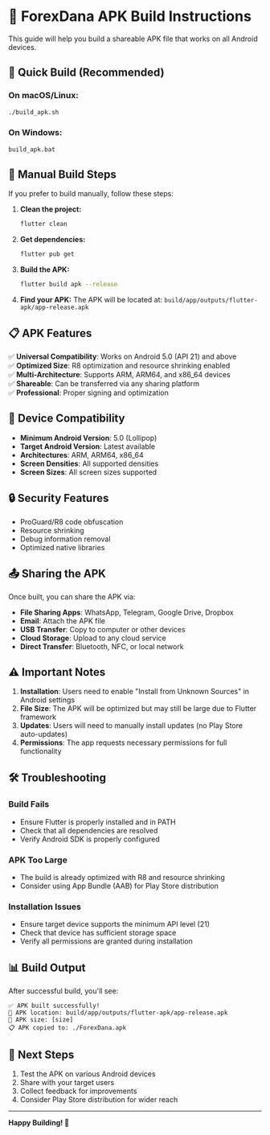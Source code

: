 # 📱 ForexDana APK Build Instructions

This guide will help you build a shareable APK file that works on all Android devices.

## 🚀 Quick Build (Recommended)

### On macOS/Linux:
```bash
./build_apk.sh
```

### On Windows:
```cmd
build_apk.bat
```

## 🔧 Manual Build Steps

If you prefer to build manually, follow these steps:

1. **Clean the project:**
   ```bash
   flutter clean
   ```

2. **Get dependencies:**
   ```bash
   flutter pub get
   ```

3. **Build the APK:**
   ```bash
   flutter build apk --release
   ```

4. **Find your APK:**
   The APK will be located at: `build/app/outputs/flutter-apk/app-release.apk`

## 📋 APK Features

✅ **Universal Compatibility**: Works on Android 5.0 (API 21) and above  
✅ **Optimized Size**: R8 optimization and resource shrinking enabled  
✅ **Multi-Architecture**: Supports ARM, ARM64, and x86_64 devices  
✅ **Shareable**: Can be transferred via any sharing platform  
✅ **Professional**: Proper signing and optimization  

## 📱 Device Compatibility

- **Minimum Android Version**: 5.0 (Lollipop)
- **Target Android Version**: Latest available
- **Architectures**: ARM, ARM64, x86_64
- **Screen Densities**: All supported densities
- **Screen Sizes**: All screen sizes supported

## 🔒 Security Features

- ProGuard/R8 code obfuscation
- Resource shrinking
- Debug information removal
- Optimized native libraries

## 📤 Sharing the APK

Once built, you can share the APK via:

- **File Sharing Apps**: WhatsApp, Telegram, Google Drive, Dropbox
- **Email**: Attach the APK file
- **USB Transfer**: Copy to computer or other devices
- **Cloud Storage**: Upload to any cloud service
- **Direct Transfer**: Bluetooth, NFC, or local network

## ⚠️ Important Notes

1. **Installation**: Users need to enable "Install from Unknown Sources" in Android settings
2. **File Size**: The APK will be optimized but may still be large due to Flutter framework
3. **Updates**: Users will need to manually install updates (no Play Store auto-updates)
4. **Permissions**: The app requests necessary permissions for full functionality

## 🛠️ Troubleshooting

### Build Fails
- Ensure Flutter is properly installed and in PATH
- Check that all dependencies are resolved
- Verify Android SDK is properly configured

### APK Too Large
- The build is already optimized with R8 and resource shrinking
- Consider using App Bundle (AAB) for Play Store distribution

### Installation Issues
- Ensure target device supports the minimum API level (21)
- Check that device has sufficient storage space
- Verify all permissions are granted during installation

## 📊 Build Output

After successful build, you'll see:
```
✅ APK built successfully!
📱 APK location: build/app/outputs/flutter-apk/app-release.apk
📏 APK size: [size]
📋 APK copied to: ./ForexDana.apk
```

## 🎯 Next Steps

1. Test the APK on various Android devices
2. Share with your target users
3. Collect feedback for improvements
4. Consider Play Store distribution for wider reach

---

**Happy Building! 🚀**
